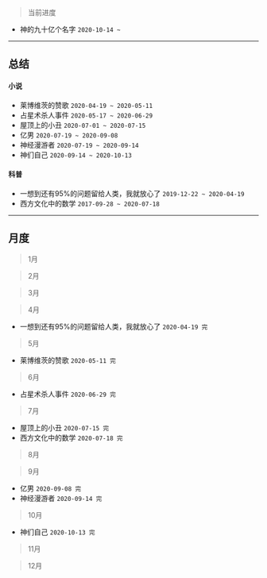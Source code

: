 > 当前进度

* 神的九十亿个名字 `2020-10-14 ~ `

---

## 总结

#### 小说

* 莱博维茨的赞歌 `2020-04-19 ~ 2020-05-11`
* 占星术杀人事件 `2020-05-17 ~ 2020-06-29`
* 屋顶上的小丑 `2020-07-01 ~ 2020-07-15`
* 亿男 `2020-07-19 ~ 2020-09-08`
* 神经漫游者 `2020-07-19 ~ 2020-09-14`
* 神们自己 `2020-09-14 ~ 2020-10-13`

#### 科普

* 一想到还有95%的问题留给人类，我就放心了 `2019-12-22 ~ 2020-04-19`
* 西方文化中的数学 `2017-09-28 ~ 2020-07-18`

--- 

## 月度

> 1月

> 2月

> 3月

> 4月

* 一想到还有95%的问题留给人类，我就放心了 `2020-04-19 完`

> 5月

* 莱博维茨的赞歌 `2020-05-11 完`

> 6月

* 占星术杀人事件 `2020-06-29 完`

> 7月

* 屋顶上的小丑 `2020-07-15 完`
* 西方文化中的数学 `2020-07-18 完`

> 8月

> 9月

* 亿男 `2020-09-08 完`
* 神经漫游者 `2020-09-14 完`

> 10月

* 神们自己 `2020-10-13 完`

> 11月

> 12月
